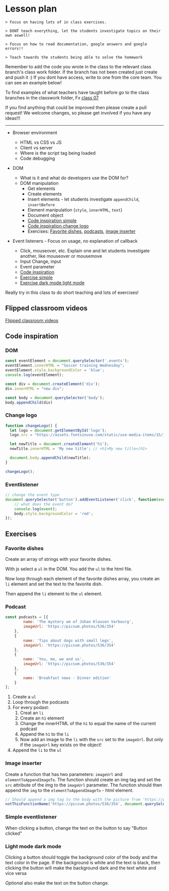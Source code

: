 # Lesson plan
```
> Focus on having lots of in class exercises.

> DONT teach everything, let the students investigate topics on their own aswell!

> Focus on how to read documentation, google answers and google errors!!

> Teach towards the students being able to solve the homework
```

Remember to add the code you wrote in the class to the relevant class branch's class work folder. If the branch has not been created just create and push it :) If you dont have access, write to one from the core team. You can see an example below!

To find examples of what teachers have taught before go to the class branches in the classwork folder, Fx [class 07](https://github.com/HackYourFuture-CPH/JavaScript/tree/class07/JavaScript1/Week1/classwork)

If you find anything that could be improved then please create a pull request! We welcome changes, so please get involved if you have any ideas!!!

---

- Browser environment
  - HTML vs CSS vs JS
  - Client vs server
  - Where is the script tag being loaded
  - Code debugging

- DOM
  - What is it and what do developers use the DOM for?
  - DOM manipulation
    - Get elements
    - Create elements
    - Insert elements - let students investigate `appendChild`, `insertBefore`
    - Element manipulation (`style`, `innerHTML`, `text`)
    - Document object
    - [Code inspiration simple](#dom)
    - [Code inspiration change logo](#change-logo)
    - Exercises: [Favorite dishes](#favorite-dishes), [podcasts](#podcast), [image inserter](#image-inserter)

- Event listeners - Focus on usage, no explanation of callback
  - Click, mouseover, etc. Explain one and let students investigate another, like mouseover or mousemove
  - Input Change, input
  - Event parameter
  - [Code inspiration](#eventlistener)
  - [Exercise simple](#simple-eventlistener)
  - [Exercise dark mode light mode](#light-mode-dark-mode)

Really try in this class to do short teaching and lots of exercises! 

## Flipped classroom videos

[Flipped classroom videos](https://github.com/HackYourFutureBelgium/JavaScript_2025/blob/main/javascript2/week1/preparation.md#flipped-classroom-videos)

## Code inspiration

### DOM
```js
const eventElement = document.querySelector('.events');
eventElement.innerHTML = "Soccer training Wednesday";
eventElement.style.backgroundColor = 'blue';
console.log(eventElement);

const div = document.createElement('div');
div.innerHTML = "new div";

const body = document.querySelector('body');
body.appendChild(div)

```

### Change logo
```js
function changeLogo() {
  let logo = document.getElementById('logo');
  logo.src = "https://assets.fontsinuse.com/static/use-media-items/15/14246/full-2048x768/56fc6e1d/Yahoo_Logo.png?resolution=0";

  let newTitle = document.createElement('h1');
  newTitle.innerHTML = 'My new title'; // <h1>My new title</h1>

  document.body.appendChild(newTitle);
}

changeLogo();
```

### Eventlistener

```js
// change the event type
document.querySelector('button').addEventListener('click', function(event) {
    // what does the event do?
    console.log(event);
    body.style.backgroundColor = 'red';
});
```

## Exercises

### Favorite dishes
Create an array of strings with your favorite dishes.

With js select a `ul` in the DOM. You add the `ul` to the html file. 

Now loop through each element of the favorite dishes array, you create an `li` element and set the text to the favorite dish.

Then append the `li` element to the `ul` element.

### Podcast

```js
const podcasts = [{
        name: 'The mystery om of Johan Klausen Varbourg',
        imageUrl: 'https://picsum.photos/536/354'
    },
    {
        name: 'Tips about dogs with small legs',
        imageUrl: 'https://picsum.photos/536/354'
    },
    {
        name: 'You, me, we and us',
        imageUrl: 'https://picsum.photos/536/354'
    },
    {
        name: 'Breakfast news - Dinner edition'
    }
];
```
1. Create a `ul`
2. Loop through the podcasts
3. For every podast:
   1. Creat an `li`
   2. Create an `h1` element
   3. Change the innerHTML of the `h1` to equal the name of the current podcast
   4. Append the `h1` to the `li`
   5. Now add an image to the `li` with the `src` set to the `imageUrl`. But only if the `imageUrl` key exists on the object!
4. Append the `li` to the `ul`

### Image inserter

Create a function that has two parameters: `imageUrl` and `elementToAppendImageTo`. The function should create an img tag and set the `src` attribute of the img to the `imageUrl` parameter. The function should then append the `img` to the `elementToAppendImageTo` - html element.

```js
// Should append a img tag to the body with the picture from 'https://picsum.photos/536/354'
notThisFunctionName('https://picsum.photos/536/354', document.querySelector('body'));

```

### Simple eventlistener
When clicking a button, change the text on the button to say "Button clicked"

### Light mode dark mode
Clicking a button should toggle the background color of the body and the text color in the page.
If the background is white and the text is black, then clicking the button will make the background dark and the text white and vice versa

*Optional* also make the text on the button change. 
